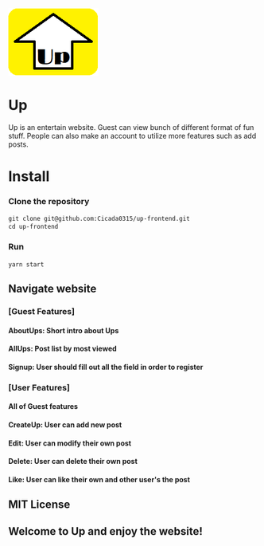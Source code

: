 ![](./src/images/Logo.png) <br>
# Up
Up is an entertain website. Guest can view bunch of different format of fun stuff. People can also make an account to utilize more features such as add posts. 

# Install
### Clone the repository
```
git clone git@github.com:Cicada0315/up-frontend.git
cd up-frontend
```

### Run
```
yarn start
``` 

## Navigate website
### [Guest Features]
#### AboutUps: Short intro about Ups
#### AllUps: Post list by most viewed
#### Signup: User should fill out all the field in order to register 
### [User Features]
#### All of Guest features
#### CreateUp: User can add new post
#### Edit: User can modify their own post
#### Delete: User can delete their own post
#### Like: User can like their own and other user's the post

## MIT License


## Welcome to Up and enjoy the website!
